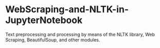 # WebScraping-and-NLTK-in-JupyterNotebook
Text preprocessing and processing by means of the NLTK library, Web Scraping, BeautifulSoup, and other modules.
